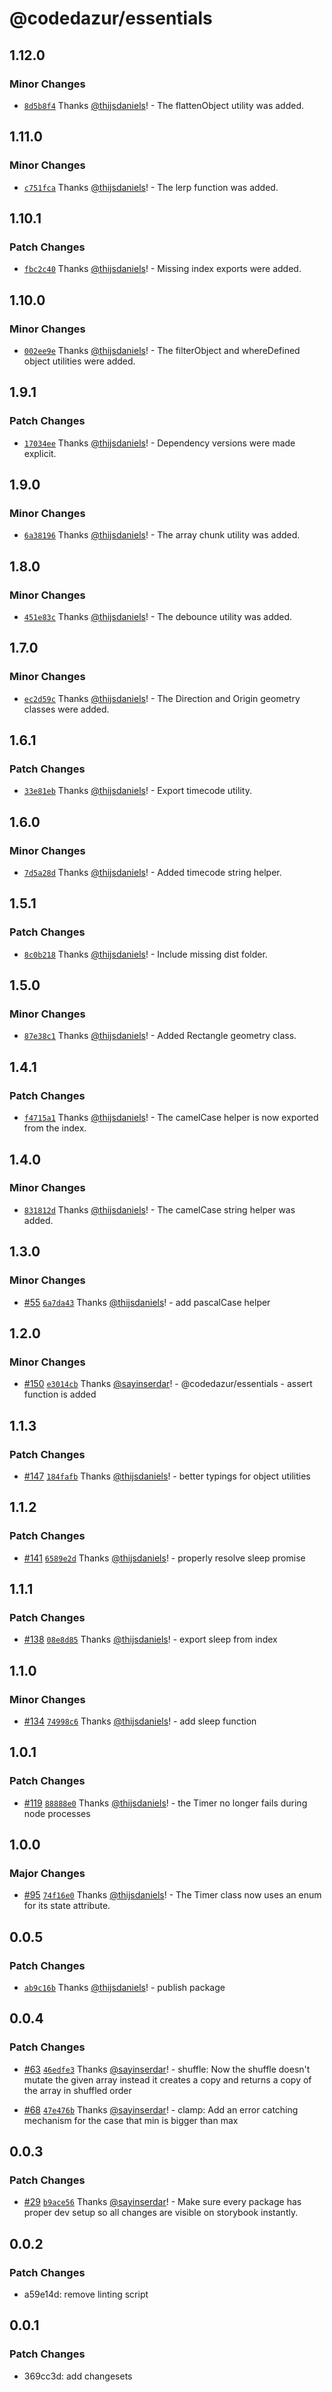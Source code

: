 # @codedazur/essentials

## 1.12.0

### Minor Changes

- [`8d5b8f4`](https://github.com/codedazur/toolkit/commit/8d5b8f404660cfc6e76262716748447c370b9ff8) Thanks [@thijsdaniels](https://github.com/thijsdaniels)! - The flattenObject utility was added.

## 1.11.0

### Minor Changes

- [`c751fca`](https://github.com/codedazur/toolkit/commit/c751fcac664b515ad04204485ef19e3efab0c1cf) Thanks [@thijsdaniels](https://github.com/thijsdaniels)! - The lerp function was added.

## 1.10.1

### Patch Changes

- [`fbc2c40`](https://github.com/codedazur/toolkit/commit/fbc2c40386a7cb41d36052fee6351a1dddbf1e1c) Thanks [@thijsdaniels](https://github.com/thijsdaniels)! - Missing index exports were added.

## 1.10.0

### Minor Changes

- [`002ee9e`](https://github.com/codedazur/toolkit/commit/002ee9e152a67c21c93ea986b9e527e6f6536307) Thanks [@thijsdaniels](https://github.com/thijsdaniels)! - The filterObject and whereDefined object utilities were added.

## 1.9.1

### Patch Changes

- [`17034ee`](https://github.com/codedazur/toolkit/commit/17034ee5fcbc026fc779a12130572d515d2b8298) Thanks [@thijsdaniels](https://github.com/thijsdaniels)! - Dependency versions were made explicit.

## 1.9.0

### Minor Changes

- [`6a38196`](https://github.com/codedazur/toolkit/commit/6a381969c639ebe8a6845c4d4bc1fbb192716650) Thanks [@thijsdaniels](https://github.com/thijsdaniels)! - The array chunk utility was added.

## 1.8.0

### Minor Changes

- [`451e83c`](https://github.com/codedazur/toolkit/commit/451e83cde92da44c1e1b6058784664db27ebdc5c) Thanks [@thijsdaniels](https://github.com/thijsdaniels)! - The debounce utility was added.

## 1.7.0

### Minor Changes

- [`ec2d59c`](https://github.com/codedazur/toolkit/commit/ec2d59c1c572071bf4184669b86055fb82774e55) Thanks [@thijsdaniels](https://github.com/thijsdaniels)! - The Direction and Origin geometry classes were added.

## 1.6.1

### Patch Changes

- [`33e81eb`](https://github.com/codedazur/toolkit/commit/33e81ebc9cdf0a2ecbf54cba2aea9f54cf4b805a) Thanks [@thijsdaniels](https://github.com/thijsdaniels)! - Export timecode utility.

## 1.6.0

### Minor Changes

- [`7d5a28d`](https://github.com/codedazur/toolkit/commit/7d5a28dcbce9f02f7d8a80666cd03b23040fafee) Thanks [@thijsdaniels](https://github.com/thijsdaniels)! - Added timecode string helper.

## 1.5.1

### Patch Changes

- [`8c0b218`](https://github.com/codedazur/toolkit/commit/8c0b218eb2b6e885dfebf263d6ea75c11b480674) Thanks [@thijsdaniels](https://github.com/thijsdaniels)! - Include missing dist folder.

## 1.5.0

### Minor Changes

- [`87e38c1`](https://github.com/codedazur/toolkit/commit/87e38c18e4addf8f49f28bbb22d66236b9b01abd) Thanks [@thijsdaniels](https://github.com/thijsdaniels)! - Added Rectangle geometry class.

## 1.4.1

### Patch Changes

- [`f4715a1`](https://github.com/codedazur/toolkit/commit/f4715a15324b2d03b8060de2d34a786355be0425) Thanks [@thijsdaniels](https://github.com/thijsdaniels)! - The camelCase helper is now exported from the index.

## 1.4.0

### Minor Changes

- [`831812d`](https://github.com/codedazur/toolkit/commit/831812d3593bc17da5ad7597e9e6d517d6a3d119) Thanks [@thijsdaniels](https://github.com/thijsdaniels)! - The camelCase string helper was added.

## 1.3.0

### Minor Changes

- [#55](https://github.com/codedazur/toolkit/pull/55) [`6a7da43`](https://github.com/codedazur/toolkit/commit/6a7da43a389d6e45740eea9d77f6e993340cb05c) Thanks [@thijsdaniels](https://github.com/thijsdaniels)! - add pascalCase helper

## 1.2.0

### Minor Changes

- [#150](https://github.com/codedazur/toolkit/pull/150) [`e3014cb`](https://github.com/codedazur/toolkit/commit/e3014cba349119c47862f8d399fadd91a51e8338) Thanks [@sayinserdar](https://github.com/sayinserdar)! - @codedazur/essentials - assert function is added

## 1.1.3

### Patch Changes

- [#147](https://github.com/codedazur/toolkit/pull/147) [`184fafb`](https://github.com/codedazur/toolkit/commit/184fafb3f0000696b9ea7afa78f48359265d76b8) Thanks [@thijsdaniels](https://github.com/thijsdaniels)! - better typings for object utilities

## 1.1.2

### Patch Changes

- [#141](https://github.com/codedazur/toolkit/pull/141) [`6589e2d`](https://github.com/codedazur/toolkit/commit/6589e2d703dc68ed981e38b4680658077ad0251c) Thanks [@thijsdaniels](https://github.com/thijsdaniels)! - properly resolve sleep promise

## 1.1.1

### Patch Changes

- [#138](https://github.com/codedazur/toolkit/pull/138) [`08e8d85`](https://github.com/codedazur/toolkit/commit/08e8d854a0f90c697a825fcc4fb7af92fedee661) Thanks [@thijsdaniels](https://github.com/thijsdaniels)! - export sleep from index

## 1.1.0

### Minor Changes

- [#134](https://github.com/codedazur/toolkit/pull/134) [`74998c6`](https://github.com/codedazur/toolkit/commit/74998c65e00c47b8d18c9a1607ddbd15800d98f3) Thanks [@thijsdaniels](https://github.com/thijsdaniels)! - add sleep function

## 1.0.1

### Patch Changes

- [#119](https://github.com/codedazur/toolkit/pull/119) [`88888e0`](https://github.com/codedazur/toolkit/commit/88888e003816ca8376935a3fb9e00e0ac3d485bd) Thanks [@thijsdaniels](https://github.com/thijsdaniels)! - the Timer no longer fails during node processes

## 1.0.0

### Major Changes

- [#95](https://github.com/codedazur/toolkit/pull/95) [`74f16e0`](https://github.com/codedazur/toolkit/commit/74f16e00c20d7f36f26b43349fb0f0ba412a866d) Thanks [@thijsdaniels](https://github.com/thijsdaniels)! - The Timer class now uses an enum for its state attribute.

## 0.0.5

### Patch Changes

- [`ab9c16b`](https://github.com/codedazur/toolkit/commit/ab9c16bba5f9976c80f7757dae459ee8050d796f) Thanks [@thijsdaniels](https://github.com/thijsdaniels)! - publish package

## 0.0.4

### Patch Changes

- [#63](https://github.com/codedazur/toolkit/pull/63) [`46edfe3`](https://github.com/codedazur/toolkit/commit/46edfe36580a00a38978e64e6227221b5f373b42) Thanks [@sayinserdar](https://github.com/sayinserdar)! - shuffle: Now the shuffle doesn't mutate the given array instead it creates a copy and returns a copy of the array in shuffled order

- [#68](https://github.com/codedazur/toolkit/pull/68) [`47e476b`](https://github.com/codedazur/toolkit/commit/47e476b5b4e9476a2b11b9079bdcbec918a35ae6) Thanks [@sayinserdar](https://github.com/sayinserdar)! - clamp: Add an error catching mechanism for the case that min is bigger than max

## 0.0.3

### Patch Changes

- [#29](https://github.com/codedazur/toolkit/pull/29) [`b9ace56`](https://github.com/codedazur/toolkit/commit/b9ace56e69a87f2dcae14a14ae9d29e2e89acc23) Thanks [@sayinserdar](https://github.com/sayinserdar)! - Make sure every package has proper dev setup so all changes are visible on storybook instantly.

## 0.0.2

### Patch Changes

- a59e14d: remove linting script

## 0.0.1

### Patch Changes

- 369cc3d: add changesets
